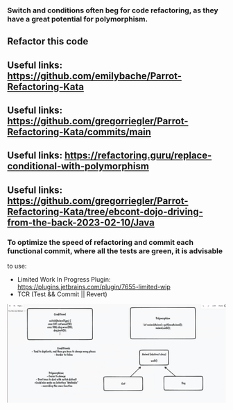 ### Switch and conditions often beg for code refactoring, as they have a great potential for polymorphism. 
## Refactor this code
## Useful links: https://github.com/emilybache/Parrot-Refactoring-Kata
## Useful links: https://github.com/gregorriegler/Parrot-Refactoring-Kata/commits/main
## Useful links: https://refactoring.guru/replace-conditional-with-polymorphism
## Useful links: https://github.com/gregorriegler/Parrot-Refactoring-Kata/tree/ebcont-dojo-driving-from-the-back-2023-02-10/Java


### To optimize the speed of refactoring and commit each functional commit, where all the tests are green, it is advisable 
to use:
- Limited Work In Progress Plugin: https://plugins.jetbrains.com/plugin/7655-limited-wip
- TCR (Test && Commit || Revert)


![Alt text](src/main/resources/SwitchToPolymorphismConcept.png?raw=true "Switch To Polymorphism Concept")



 
